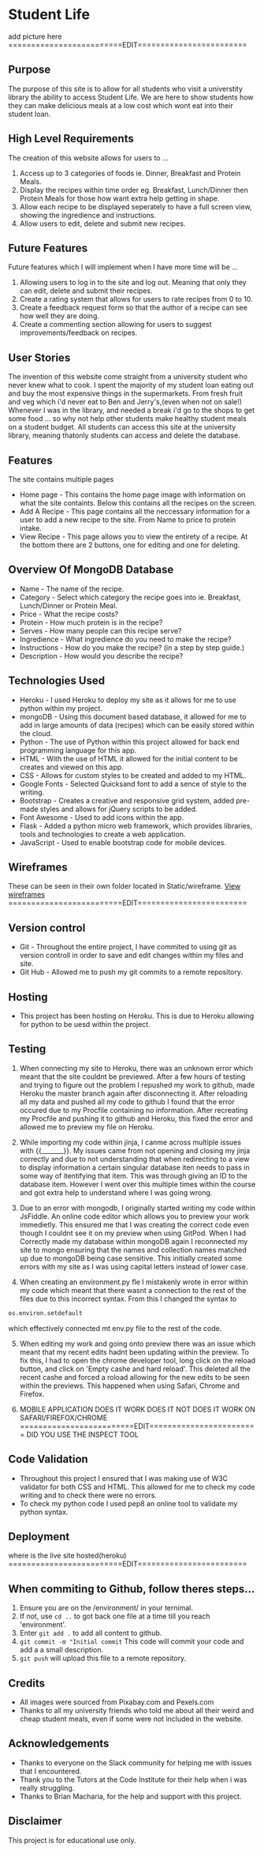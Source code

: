 # Student Life
add picture here                =========================EDIT========================

## Purpose
The purpose of this site is to allow for all students who visit a universtity library the ability to access Student Life. We are here to show students how they can make 
delicious meals at a low cost which wont eat into their student loan. 

## High Level Requirements
The creation of this website allows for users to ... 
1. Access up to 3 categories of foods ie. Dinner, Breakfast and Protein Meals.
2. Display the recipes within time order eg. Breakfast, Lunch/Dinner then Protein Meals for those how want extra help getting in shape.
3. Allow each recipe to be displayed seperately to have a full screen view, showing the ingredience and instructions.
4. Allow users to edit, delete and submit new recipes. 

## Future Features
Future features which I will implement when I have more time will be ...

1. Allowing users to log in to the site and log out. Meaning that only they can edit, delete and submit their recipes.
2. Create a rating system that allows for users to rate recipes from 0 to 10.
3. Create a feedback request form so that the author of a recipe can see how well they are doing. 
4. Create a commenting section allowing for users to suggest improvements/feedback on recipes. 

## User Stories
The invention of this website come straight from a university student who never knew what to cook. I spent the majority of my student 
loan eating out and buy the most expensive things in the supermarkets. From fresh fruit and veg which i'd never eat to Ben and Jerry's,(even when not on sale!)
Whenever I was in the library, and needed a break i'd go to the shops to get some food ... so why not help other students make healthy student meals on a 
student budget. All students can access this site at the university library, meaning thatonly students can access and delete the database.

## Features
 The site contains multiple pages 
- Home page - This contains the home page image with information on what the site containts. Below this contains all the recipes on the screen. 
- Add A Recipe - This page contains all the neccessary information for a user to add a new recipe to the site. From Name to price to protein intake.
- View Recipe - This page allows you to view the entirety of a recipe. At the bottom there are 2 buttons, one for editing and one for deleting. 

## Overview Of MongoDB Database
- Name - The name of the recipe.
- Category - Select which category the recipe goes into ie. Breakfast, Lunch/Dinner or Protein Meal.
- Price - What the recipe costs?
- Protein - How much protein is in the recipe?
- Serves - How many people can this recipe serve?
- Ingredience -  What ingredience do you need to make the recipe?
- Instructions - How do you make the recipe? (in a step by step guide.)
- Description - How would you describe the recipe?

## Technologies Used
- Heroku - I used Heroku to deploy my site as it allows for me to use python within my project.
- mongoDB - Using this document based database, it allowed for me to add in large amounts of data (recipes) which can be easily stored within the cloud.
- Python - The use of Python within this project allowed for back end programming language for this app.
- HTML - With the use of HTML it allowed for the initial content to be creates and viewed on this app.
- CSS - Allows for custom styles to be created and added to my HTML.
- Google Fonts - Selected Quicksand font to add a sence of style to the writing. 
- Bootstrap - Creates a creative and responsive grid system, added pre-made styles and allows for jQuery scripts to be added.
- Font Awesome - Used to add icons within the app.
- Flask - Added a python micro web framework, which provides libraries, tools and technologies to create a web application.
- JavaScript - Used to enable bootstrap code for mobile devices.


## Wireframes
These can be seen in their own folder located in Static/wireframe.  [View wireframes](.../static/wireframe)       =========================EDIT========================

## Version control
- Git - Throughout the entire project, I have commited to using git as version controll in order to save and edit changes within my files and site.
- Git Hub - Allowed me to push my git commits to a remote repository.

## Hosting
- This project has been hosting on Heroku. This is due to Heroku allowing for python to be uesd within the project.

## Testing
1. When connecting my site to Heroku, there was an unknown error which meant that the site couldnt be previewed. After a few hours of testing and 
trying to figure out the problem I repushed my work to github, made Heroku the master branch again after disconnecting it. After reloading all my data 
and pushed all my code to github I found that the error occured due to my Procfile containing no information. After recreating my Procfile and pushing it 
to github and Heroku, this fixed the error and allowed me to preview my file on Heroku.

2. While importing my code within jinja, I canme across multiple issues with {{_______}}. My issues came from not opening and closing my jinja correctly 
and due to not understanding that when redirecting to a view to display information a certain singular database iten needs to pass in some way of itentifying 
that item. This was through giving an ID to the database item. However I went over this multiple times within the course and got extra help to understand where 
I was going wrong.

3. Due to an error with mongodb, I originally started writing my code within JsFiddle. An online code editor which allows you to preview your work immedietly.
This ensured me that I was creating the correct code even though I couldnt see it on my preview when using GitPod. When I had Correctly made my database 
within mongoDB again I reconnected my site to mongo ensuring that the names and collection names matched up due to mongoDB being case sensitive. This 
initially created some errors with my site as I was using capital letters instead of lower case.

4. When creating an environment.py fle I mistakenly wrote in error within my code which meant that there wasnt a connection to the rest of the files due 
to this incorrect syntax. From this I changed the syntax to
```python 
os.environ.setdefault
```
which effectively connected mt env.py file to the rest of the code.

5. When editing my work and going onto preview there was an issue which meant that my recent edits hadnt been updating within the preview. To fix this, I had to 
open the chrome developer tool, long click on the reload button, and click on 'Empty cashe and hard reload'. This deleted all the recent cashe and forced a roload 
allowing for the new edits to be seen within the previews. This happened when using Safari, Chrome and Firefox. 

5. MOBILE APPLICATION DOES IT WORK DOES IT NOT 
DOES IT WORK ON SAFARI/FIREFOX/CHROME                              =========================EDIT========================
DID YOU USE THE INSPECT TOOL 



## Code Validation
- Throughout this project I ensured that I was making use of W3C validator for both CSS and HTML. This allowed for me to check my code writing and 
to check there were no errors.
- To check my python code I used pep8 an online tool to validate my python syntax.

## Deployment
where is the live site hosted(heroku)
                                                 =========================EDIT========================

## When commiting to Github, follow theres steps...
1. Ensure you are on the /environment/ in your ternimal.
2. If not, use `cd ..` to got back one file at a time till you reach 'environment'.
3. Enter `git add .` to add all content to github.
4. `git commit -m "Initial commit` This code will commit your code and add a a small description.
5. `git push` will upload this file to a remote repository.

## Credits
- All images were sourced from Pixabay.com and Pexels.com
- Thanks to all my university friends who told me about all their weird and cheap student meals, even if some were not included in the website.

## Acknowledgements
- Thanks to everyone on the Slack community for helping me with issues that I encountered.
- Thank you to the Tutors at the Code Institute for their help when i was really struggling.
- Thanks to Brian Macharia, for the help and support with this project. 

## Disclaimer
 This project is for educational use only.